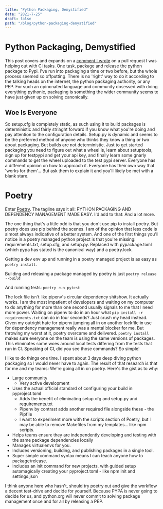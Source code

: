 ```yaml
---
title: "Python Packaging, Demystified"
date: "2021-7-25"
draft: false
path: "/blog/python-packaging-demystified"
---
```


# Python Packaging, Demystified

This post covers and expands on a [comment I wrote](https://github.com/ParthJadhav/Tkinter-Designer/pull/84#issuecomment-885690771) on a pull request I was helping out with CI tasks. One task, package and release the python package to Pypi. I've run into packaging a time or two before, but the whole process seemed so offputting. There is no 'right' way to do it according to the talking heads on the internet, the python packaging authority, or any PEP. For such an opinonated language and community obsessed with doing everything pythonic, packaging is something the wider community seems to have just given up on solving canonically.

## Woe Is Everyone

So setup.cfg is completely static, as such using it to build packages is deterministic and fairly striaght forward if you know what you're doing and pay attention to the configuration details. Setup.py is dynamic and seems to be the preferred method of anyone who thinks they know a thing or two about packaging. But builds are not deterministic. Just to get started packaging you need to figure out what a wheel is, learn about setuptools, sign up for testpypi and get your api key, and finally learn some gnarly commands to get the wheel uploaded to the test pypi server. Everyone has a different opinion on how to approach it. Everyone has their own way that 'works for them'... But ask them to explain it and you'll likely be met with a blank stare.

# Poetry

Enter [Poetry](https://python-poetry.org/). The tagline says it all: PYTHON PACKAGING AND DEPENDENCY MANAGEMENT MADE EASY.
I'd add to that: And a lot more.

The one thing that's a little odd is that you don't use pip to install poetry. But poetry does use pip behind the scenes. I am of the opinion that less code is almost always indicative of a better system. And one of the first things you'll notice in a poetry managed python project is that you're missing: requirements.txt, setup.cfg, and setup.py. Replaced with pypackage.toml (which pypa has stated is the canonical way) and a poetry.lock.

Getting a dev env up and running in a poetry managed project is as easy as `poetry install`.

Building and releasing a package managed by poetry is just `poetry release --build`

And running tests: `poetry run pytest`

The lock file isn't like pipenv's circular dependency shitshow. It actually works. I am the most impatient of developers and waiting on my computer to do anything for more than one second usually signals to me that I need more power. Waiting on pipenv to do in an hour what `pip install -r requirements.txt` can do in four seconds? Just crush my head instead. Given my outright hate for pipenv jumping all in on another lockfile in use for dependency management really was a mental blocker for me. But throwing my worst at it, poetry overcame and delivered. `poetry install` makes sure everyone on the team is using the same versions of packages. This eliminates some woes around local tests differing from the tests that run in CI. Speaking of CI, did you see those commands? So simple!

I like to do things one time. I spent about 3 days deep diving python packaging so I would never have to again. The result of that research is that for me and my teams: We're going all in on poetry. Here's the gist as to why:

* Large community
    * Very active development
* Uses the actual official standard of configuring your build in pyproject.toml
    * Adds the benefit of eliminating setup.cfg and setup.py and requirements.txt
    * Pipenv by contrast adds another required file alongside these - the Pipfile
    * I want to experiment more with the scripts section of Poetry, but I may be able to remove Makefiles from my templates... like npm scripts.
* Helps teams ensure they are independently developing and testing with the same package dependencies locally
* Manages virtualenvs for you.
* Includes versioning, building, and publishing packages in a single tool.
* Super simple command syntax means I can teach anyone how to package/release.
* Includes an init command for new projects, with guided setup automagically creating your pyproject.toml - like npm init and settings.json

I think anyone here who hasn't, should try poetry out and give the workflow a decent test-drive and decide for yourself. Because PYPA is never going to decide for us, and python.org will never commit to solving package management once and for all by releasing a PEP.